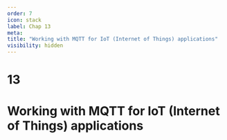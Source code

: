 ```yaml
---
order: 7
icon: stack
label: Chap 13
meta:
title: "Working with MQTT for IoT (Internet of Things) applications"
visibility: hidden
---
```

# 13

# Working with MQTT for IoT (Internet of Things) applications